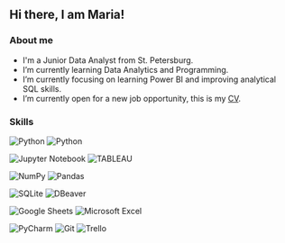 ## Hi there, I am Maria!

### About me

- I'm a Junior Data Analyst from St. Petersburg.
- I’m currently learning Data Analytics and Programming.
- I’m currently focusing on learning Power BI and improving analytical SQL
  skills.
- I’m currently open for a new job opportunity, this is my [CV](https://drive.google.com/file/d/1cNxzTxd7FnuP67GBw6SWjEjsDXk6hQ7v/view?usp=share_link).
 
### Skills

![Python](https://img.shields.io/badge/Python-3776AB?style=for-the-badge&logo=python&logoColor=white)
![Python](https://img.shields.io/badge/sql-43B02A?style=for-the-badge&logo=sql&logoColor=white)

![Jupyter Notebook](https://img.shields.io/badge/jupyter-F37626.svg?style=for-the-badge&logo=jupyter&logoColor=white)
![TABLEAU](https://img.shields.io/badge/tableau-D00000.svg?style=for-the-badge&logo=tableau&logoColor=white)

![NumPy](https://img.shields.io/badge/numpy-777BB4.svg?style=for-the-badge&logo=numpy&logoColor=white)
![Pandas](https://img.shields.io/badge/pandas-2C2D72.svg?style=for-the-badge&logo=pandas&logoColor=white)

![SQLite](https://img.shields.io/badge/SQLite-07405E?style=for-the-badge&logo=sqlite&logoColor=white")
![DBeaver](https://img.shields.io/badge/dbeaver-239120?style=for-the-badge&logo=dbeaver&logoColor=white%22)

![Google Sheets](https://img.shields.io/badge/google_sheets-430098?style=for-the-badge&logo=google-sheets&logoColor=white)
![Microsoft Excel](https://img.shields.io/badge/Microsoft_Excel-217346?style=for-the-badge&logo=microsoft-excel&logoColor=white)

![PyCharm](https://img.shields.io/badge/pycharm-143?style=for-the-badge&logo=pycharm&logoColor=white)
![Git](https://img.shields.io/badge/GIT-E44C30?style=for-the-badge&logo=git&logoColor=white)
![Trello](https://img.shields.io/badge/Trello-F7931E?style=for-the-badge&logo=Trello&logoColor=white)
